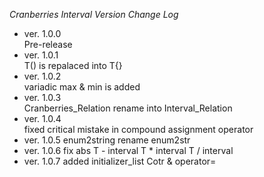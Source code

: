 *Cranberries Interval Version Change Log*  

- ver. 1.0.0  
Pre-release
- ver. 1.0.1  
T() is repalaced into T{}
- ver. 1.0.2  
variadic max & min is added
- ver. 1.0.3  
Cranberries_Relation rename into Interval_Relation
- ver. 1.0.4  
fixed critical mistake in compound assignment operator
- ver. 1.0.5
enum2string rename enum2str
- ver. 1.0.6
fix
abs
T - interval<T>
T * interval<T>
T / interval<T>
- ver. 1.0.7
added initializer_list Cotr & operator=